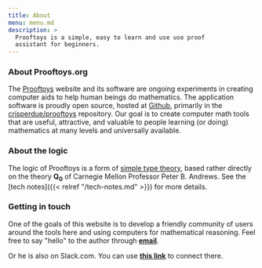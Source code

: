 ```yaml
---
title: About
menu: menu.md
description: >
  Prooftoys is a simple, easy to learn and use use proof
  assistant for beginners.
---
```


### About Prooftoys.org

The [Prooftoys](http://prooftoys.org) website and its software are
ongoing experiments in creating computer aids to help human beings do
mathematics.  The application software is proudly open source, hosted
at <a href="http://github.com">Github</a>, primarily in the <a
href="http://github.com/crisperdue/prooftoys">crisperdue/prooftoys</a>
repository.  Our goal is to create computer math tools that are
useful, attractive, and valuable to people learning (or doing)
mathematics at many levels and universally available.

### About the logic

The logic of Prooftoys is a form of <a target=_blank href=
"http://www.cas.mcmaster.ca/sqrl/papers/SQRLreport18_rev2.pdf"> simple
type theory</a>, based rather directly on the theory **Q<sub>0</sub>**
of Carnegie Mellon Professor Peter B. Andrews.  See the [tech
notes]({{< relref "/tech-notes.md" >}}) for more details.

### Getting in touch

One of the goals of this website is to develop a friendly community
of users around the tools here and using computers for mathematical
reasoning.  Feel free to say "hello" to the author through
<a href="mailto:cris@perdues.com"><b>email</b></a>.

Or he is also on Slack.com.  You can use <a target=_blank href=
"https://join.slack.com/t/mathtoys/shared_invite/zt-hfjkerk4-Am67OX60KEHycW9WEKFbxQ">
<b>this link</b></a> to connect there.

<!--
Today there are wonderful tools for practitioners who need answers to
mathematical questions, ranging from handheld calculators to numerical
simulators to computer algebra systems.  Generally speaking, these
tools do not require their users to use proof, though understanding of
mathematical principles can be most helpful to users of these tools,
and proof is a part of the essence of all mathematical principles.

At the same time, mathematical proof is poorly understood by both
students and skilled practitioners of fields that use and even rely on
mathematics.

Prooftoys is an effort to bring deeper and stronger understanding of
mathematical proof to a wider audience, aided by computer
implementation of principles of mathematical proof.

The experience of two or more thousands of years of
mathematical practice has shown that diverse minds from different
backgrounds and different times can agree when a statement has been
mathematically proven according to accepted principles, and when it
has not.
-->


